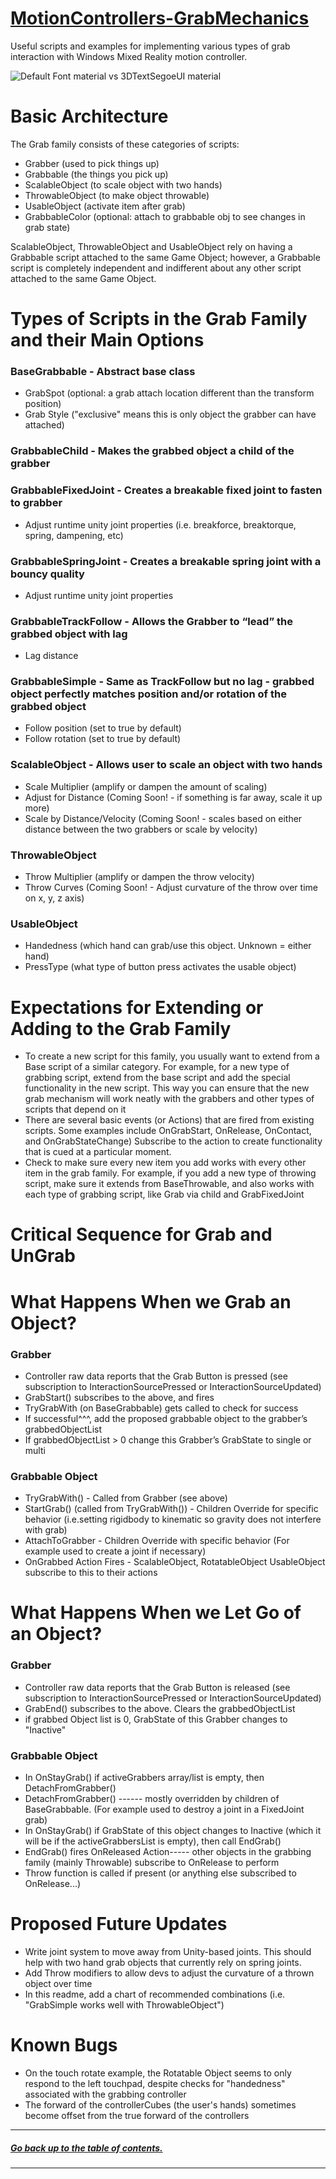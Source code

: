# [MotionControllers-GrabMechanics]()

Useful scripts and examples for implementing various types of grab interaction with Windows Mixed Reality motion controller.

![Default Font material vs 3DTextSegoeUI material](https://github.com/cre8ivepark/HoloToolkit-Unity/blob/master/External/ReadMeImages/TextPrefabInstructions06.png)

# Basic Architecture
 
The Grab family consists of these categories of scripts: 
- Grabber (used to pick things up) 
- Grabbable (the things you pick up) 
- ScalableObject (to scale object with two hands) 
- ThrowableObject (to make object throwable) 
- UsableObject (activate item after grab) 
- GrabbableColor (optional: attach to grabbable obj to see changes in grab state) 
 
ScalableObject, ThrowableObject and UsableObject rely on having a Grabbable script attached to the same Game Object; however, a Grabbable script is completely independent and indifferent about any other script attached to the same Game Object.  


# Types of Scripts in the Grab Family and their Main Options 
 
### BaseGrabbable - Abstract base class
- GrabSpot (optional: a grab attach location different than the transform position) 
- Grab Style ("exclusive" means this is only object the grabber can have attached) 

### GrabbableChild - Makes the grabbed object a child of the grabber
### GrabbableFixedJoint - Creates a breakable fixed joint to fasten to grabber
- Adjust runtime unity joint properties (i.e. breakforce, breaktorque, spring, dampening, etc) 
### GrabbableSpringJoint - Creates a breakable spring joint with a bouncy quality
- Adjust runtime unity joint properties  
### GrabbableTrackFollow - Allows the Grabber to “lead” the grabbed object with lag
- Lag distance 
### GrabbableSimple - Same as TrackFollow but no lag - grabbed object perfectly matches position and/or rotation of the grabbed object
- Follow position (set to true by default)  
- Follow rotation (set to true by default)   
### ScalableObject - Allows user to scale an object with two hands
- Scale Multiplier (amplify or dampen the amount of scaling) 
- Adjust for Distance (Coming Soon! - if something is far away, scale it up more) 
- Scale by Distance/Velocity (Coming Soon! - scales based on either distance between the two grabbers or scale by velocity) 
### ThrowableObject 
- Throw Multiplier (amplify or dampen the throw velocity)  
- Throw Curves (Coming Soon! - Adjust curvature of the throw over time on x, y, z axis)  
### UsableObject 
- Handedness (which hand can grab/use this object. Unknown = either hand) 
- PressType (what type of button press activates the usable object) 


# Expectations for Extending or Adding to the Grab Family  
- To create a new script for this family, you usually want to extend from a Base script of a similar category. For example, for a new type of grabbing script, extend from the base script and add the special functionality in the new script. This way you can ensure that the new grab mechanism will work neatly with the grabbers and other types of scripts that depend on it 
- There are several basic events (or Actions) that are fired from existing scripts. Some examples include OnGrabStart, OnRelease, OnContact, and OnGrabStateChange) Subscribe to the action to create functionality that is cued at a particular moment. 
- Check to make sure every new item you add works with every other item in the grab family. For example, if you add a new type of throwing script, make sure it extends from BaseThrowable, and also works with each type of grabbing script, like Grab via child and GrabFixedJoint 

# Critical Sequence for Grab and UnGrab 

# What Happens When we Grab an Object?  
### Grabber 
- Controller raw data reports that the Grab Button is pressed (see subscription to InteractionSourcePressed or InteractionSourceUpdated) 
- GrabStart() subscribes to the above, and fires 
- TryGrabWith (on BaseGrabbable) gets called to check for success 
- If successful^^^, add the proposed grabbable object to the grabber’s grabbedObjectList 
- If grabbedObjectList > 0 change this Grabber’s GrabState to single or multi 
  
### Grabbable Object 
- TryGrabWith() - Called from Grabber (see above) 
- StartGrab() (called from TryGrabWith()) - Children Override for specific behavior (i.e.setting rigidbody to kinematic so gravity does not interfere with grab) 
- AttachToGrabber - Children Override with specific behavior (For example used to create a joint if necessary) 
- OnGrabbed Action Fires - ScalableObject, RotatableObject UsableObject subscribe to this to their actions 


# What Happens When we Let Go of an Object?  
  
### Grabber 
- Controller raw data reports that the Grab Button is released (see subscription to InteractionSourcePressed or InteractionSourceUpdated) 
- GrabEnd() subscribes to the above. Clears the grabbedObjectList 
- if grabbed Object list is 0, GrabState of this Grabber changes to "Inactive" 
  
### Grabbable Object 
- In OnStayGrab() if activeGrabbers array/list is empty, then DetachFromGrabber() 
- DetachFromGrabber() ------ mostly overridden by children of BaseGrabbable. (For example used to destroy a joint in a FixedJoint grab) 
- In OnStayGrab() if GrabState of this object changes to Inactive (which it will be if the activeGrabbersList is empty), then call EndGrab() 
- EndGrab() fires OnReleased Action----- other objects in the grabbing family (mainly Throwable) subscribe to OnRelease to perform  
- Throw function is called if present (or anything else subscribed to OnRelease...) 


# Proposed Future Updates 
- Write joint system to move away from Unity-based joints. This should help with two hand grab objects that currently rely on spring joints.  
- Add Throw modifiers to allow devs to adjust the curvature of a thrown object over time 
- In this readme, add a chart of recommended combinations (i.e. "GrabSimple works well with ThrowableObject") 
 
# Known Bugs 
- On the touch rotate example, the Rotatable Object seems to only respond to the left touchpad, despite checks for "handedness" associated with the grabbing controller 
- The forward of the controllerCubes (the user's hands) sometimes become offset from the true forward of the controllers 


---
##### [Go back up to the table of contents.](../../../README.md)
---

